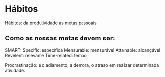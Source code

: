 # Hábitos

Hábitos: da produtividade as metas pessoais

## Como as nossas metas devem ser:

SMART:
Specific: específica
Mensurable: mensurável
Attainable: alcançável
Revelent: relevante
Time-related: tempo

Procrastinação: é o adiamento, a demora, o atraso em realizar determinada atividade.

